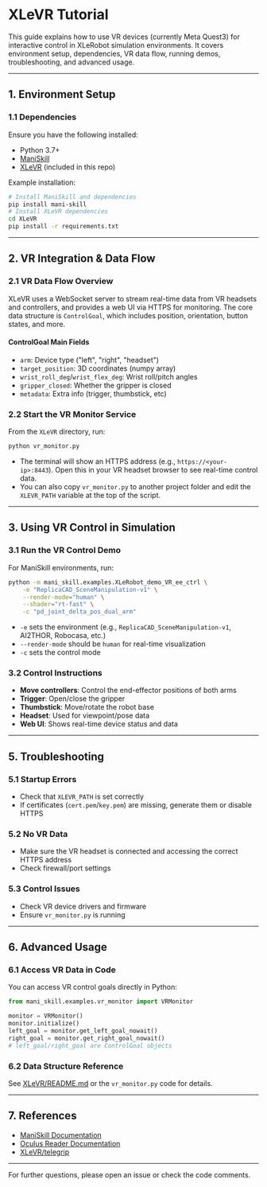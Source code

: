 # XLeVR Tutorial

This guide explains how to use VR devices (currently Meta Quest3) for interactive control in XLeRobot simulation environments. It covers environment setup, dependencies, VR data flow, running demos, troubleshooting, and advanced usage.

---

## 1. Environment Setup

### 1.1 Dependencies

Ensure you have the following installed:

- Python 3.7+
- [ManiSkill](https://github.com/haosulab/ManiSkill)
- [XLeVR](../../../XLeVR/README.md) (included in this repo)

Example installation:

```bash
# Install ManiSkill and dependencies
pip install mani-skill
# Install XLeVR dependencies
cd XLeVR
pip install -r requirements.txt
```

---

## 2. VR Integration & Data Flow

### 2.1 VR Data Flow Overview

XLeVR uses a WebSocket server to stream real-time data from VR headsets and controllers, and provides a web UI via HTTPS for monitoring. The core data structure is `ControlGoal`, which includes position, orientation, button states, and more.

#### ControlGoal Main Fields

- `arm`: Device type ("left", "right", "headset")
- `target_position`: 3D coordinates (numpy array)
- `wrist_roll_deg`/`wrist_flex_deg`: Wrist roll/pitch angles
- `gripper_closed`: Whether the gripper is closed
- `metadata`: Extra info (trigger, thumbstick, etc)

### 2.2 Start the VR Monitor Service

From the `XLeVR` directory, run:

```bash
python vr_monitor.py
```

- The terminal will show an HTTPS address (e.g., `https://<your-ip>:8443`). Open this in your VR headset browser to see real-time control data.
- You can also copy `vr_monitor.py` to another project folder and edit the `XLEVR_PATH` variable at the top of the script.

---

## 3. Using VR Control in Simulation

### 3.1 Run the VR Control Demo

For ManiSkill environments, run:

```bash
python -m mani_skill.examples.XLeRobot_demo_VR_ee_ctrl \
    -e "ReplicaCAD_SceneManipulation-v1" \
    --render-mode="human" \
    --shader="rt-fast" \
    -c "pd_joint_delta_pos_dual_arm"
```

- `-e` sets the environment (e.g., `ReplicaCAD_SceneManipulation-v1`, AI2THOR, Robocasa, etc.)
- `--render-mode` should be `human` for real-time visualization
- `-c` sets the control mode

### 3.2 Control Instructions

- **Move controllers**: Control the end-effector positions of both arms
- **Trigger**: Open/close the gripper
- **Thumbstick**: Move/rotate the robot base
- **Headset**: Used for viewpoint/pose data
- **Web UI**: Shows real-time device status and data

---


## 5. Troubleshooting

### 5.1 Startup Errors

- Check that `XLEVR_PATH` is set correctly
- If certificates (`cert.pem`/`key.pem`) are missing, generate them or disable HTTPS

### 5.2 No VR Data

- Make sure the VR headset is connected and accessing the correct HTTPS address
- Check firewall/port settings

### 5.3 Control Issues

- Check VR device drivers and firmware
- Ensure `vr_monitor.py` is running

---

## 6. Advanced Usage

### 6.1 Access VR Data in Code

You can access VR control goals directly in Python:

```python
from mani_skill.examples.vr_monitor import VRMonitor

monitor = VRMonitor()
monitor.initialize()
left_goal = monitor.get_left_goal_nowait()
right_goal = monitor.get_right_goal_nowait()
# left_goal/right_goal are ControlGoal objects
```

### 6.2 Data Structure Reference

See [XLeVR/README.md](../../../XLeVR/README.md) or the `vr_monitor.py` code for details.

---

## 7. References

- [ManiSkill Documentation](https://maniskill.readthedocs.io/en/latest/user_guide/datasets/scenes.html)
- [Oculus Reader Documentation](https://github.com/rail-berkeley/oculus_reader)
- [XLeVR/telegrip](https://github.com/DipFlip/telegrip)

---

For further questions, please open an issue or check the code comments.
